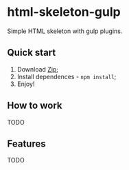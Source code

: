 # html-skeleton-gulp
Simple HTML skeleton with gulp plugins.

## Quick start

1. Download [Zip](https://github.com/Fogggy/html-skeleton-gulp/archive/master.zip);
2. Install dependences - `npm install`;
3. Enjoy!

## How to work
TODO

## Features
TODO